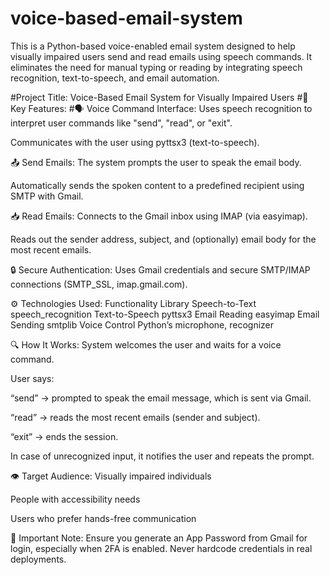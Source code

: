 # voice-based-email-system
This is a Python-based voice-enabled email system designed to help visually impaired users send and read emails using speech commands. It eliminates the need for manual typing or reading by integrating speech recognition, text-to-speech, and email automation.

#Project Title: Voice-Based Email System for Visually Impaired Users
#🧩 Key Features:
#🗣️ Voice Command Interface:
Uses speech recognition to interpret user commands like "send", "read", or "exit".

Communicates with the user using pyttsx3 (text-to-speech).

📤 Send Emails:
The system prompts the user to speak the email body.

Automatically sends the spoken content to a predefined recipient using SMTP with Gmail.

📥 Read Emails:
Connects to the Gmail inbox using IMAP (via easyimap).

Reads out the sender address, subject, and (optionally) email body for the most recent emails.

🔒 Secure Authentication:
Uses Gmail credentials and secure SMTP/IMAP connections (SMTP_SSL, imap.gmail.com).

⚙️ Technologies Used:
Functionality	Library
Speech-to-Text	speech_recognition
Text-to-Speech	pyttsx3
Email Reading	easyimap
Email Sending	smtplib
Voice Control	Python’s microphone, recognizer

🔍 How It Works:
System welcomes the user and waits for a voice command.

User says:

“send” → prompted to speak the email message, which is sent via Gmail.

“read” → reads the most recent emails (sender and subject).

“exit” → ends the session.

In case of unrecognized input, it notifies the user and repeats the prompt.

👁️ Target Audience:
Visually impaired individuals

People with accessibility needs

Users who prefer hands-free communication

🔐 Important Note:
Ensure you generate an App Password from Gmail for login, especially when 2FA is enabled. Never hardcode credentials in real deployments.
